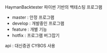 HaymanBacktester
파이썬 기반의 백테스팅 프로그램
- master : 안정 프로그램
- develop : 개발중인 프로그램
- feature : 개별 기능
- hotfix : 프로그램 버그잡기

api : 대신증권 CYBOS 사용